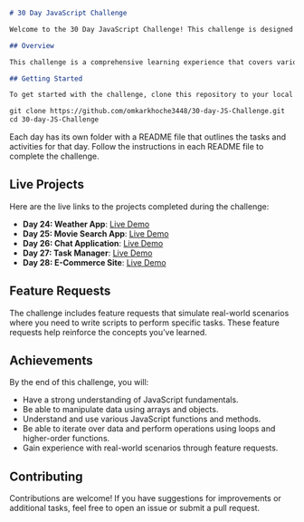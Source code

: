 

```markdown
# 30 Day JavaScript Challenge

Welcome to the 30 Day JavaScript Challenge! This challenge is designed to help you master JavaScript by working through a variety of tasks and activities each day. By the end of the 30 days, you will have a solid understanding of JavaScript fundamentals and be able to apply your knowledge to real-world projects.

## Overview

This challenge is a comprehensive learning experience that covers various aspects of JavaScript, from basic syntax to more advanced topics like functions, arrays, and higher-order functions. Each day, you'll complete tasks and activities that build upon what you've learned previously.

## Getting Started

To get started with the challenge, clone this repository to your local machine:

git clone https://github.com/omkarkhoche3448/30-day-JS-Challenge.git
cd 30-day-JS-Challenge
```

Each day has its own folder with a README file that outlines the tasks and activities for that day. Follow the instructions in each README file to complete the challenge.

## Live Projects

Here are the live links to the projects completed during the challenge:

- **Day 24: Weather App**: [Live Demo](https://30-day-js-challenge-9s9v.vercel.app/)
- **Day 25: Movie Search App**: [Live Demo](https://30-day-js-challenge-9b7g.vercel.app/)
- **Day 26: Chat Application**: [Live Demo]()
- **Day 27: Task Manager**: [Live Demo](https://30-day-js-challenge-git-main-omkarkhoche3448s-projects.vercel.app/)
- **Day 28: E-Commerce Site**: [Live Demo](https://your-ecommerce-site-live-link.com)

## Feature Requests

The challenge includes feature requests that simulate real-world scenarios where you need to write scripts to perform specific tasks. These feature requests help reinforce the concepts you’ve learned.

## Achievements

By the end of this challenge, you will:

- Have a strong understanding of JavaScript fundamentals.
- Be able to manipulate data using arrays and objects.
- Understand and use various JavaScript functions and methods.
- Be able to iterate over data and perform operations using loops and higher-order functions.
- Gain experience with real-world scenarios through feature requests.

## Contributing

Contributions are welcome! If you have suggestions for improvements or additional tasks, feel free to open an issue or submit a pull request.
